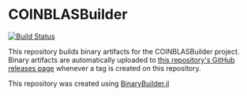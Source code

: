 # COINBLASBuilder

[![Build Status](https://travis-ci.org/JuliaOpt/COINBLASBuilder.svg?branch=master)](https://travis-ci.org/JuliaOpt/COINBLASBuilder)

This repository builds binary artifacts for the COINBLASBuilder project. Binary artifacts are automatically uploaded to
[this repository's GitHub releases page](https://github.com/JuliaOpt/COINBLASBuilder/releases) whenever a tag is created
on this repository.

This repository was created using [BinaryBuilder.jl](https://github.com/JuliaPackaging/BinaryBuilder.jl)
